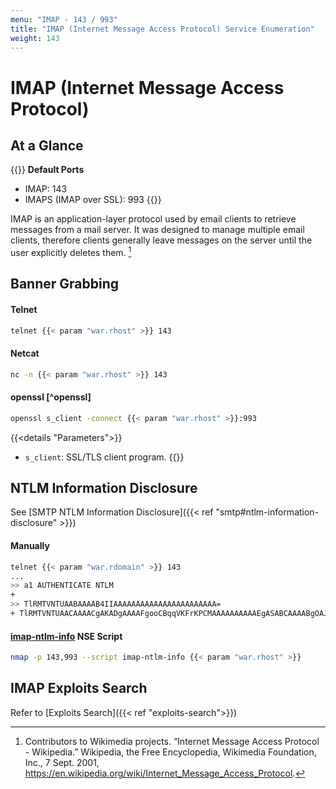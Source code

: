 ```yaml
---
menu: "IMAP - 143 / 993"
title: "IMAP (Internet Message Access Protocol) Service Enumeration"
weight: 143
---
```

# IMAP (Internet Message Access Protocol)

## At a Glance

{{<highlight>}}
**Default Ports**
- IMAP: 143
- IMAPS (IMAP over SSL): 993
{{</highlight>}}

IMAP is an application-layer protocol
used by email clients
to retrieve messages from a mail server.
It was designed to
manage multiple email clients,
therefore clients generally
leave messages on the server
until the user explicitly deletes them.
[^imap-wiki]

## Banner Grabbing

#### Telnet
```sh
telnet {{< param "war.rhost" >}} 143
```

#### Netcat
```sh
nc -n {{< param "war.rhost" >}} 143
```

#### openssl [^openssl]
```sh
openssl s_client -connect {{< param "war.rhost" >}}:993
```
{{<details "Parameters">}}
- `s_client`:  SSL/TLS client program.
{{</details>}}

## NTLM Information Disclosure

See [SMTP NTLM Information Disclosure]({{< ref "smtp#ntlm-information-disclosure" >}})

#### Manually

```sh
telnet {{< param "war.rdomain" >}} 143
...
>> a1 AUTHENTICATE NTLM
+
>> TlRMTVNTUAABAAAAB4IIAAAAAAAAAAAAAAAAAAAAAAA=
+ TlRMTVNTUAACAAAACgAKADgAAAAFgooCBqqVKFrKPCMAAAAAAAAAAEgASABCAAAABgOAJQAAAA9JAEkAUwAwADEAAgAKAEkASQBTADAAMQABAAoASQBJAFMAMAAxAAQACgBJAEkAUwAwADEAAwAKAEkASQBTADAAMQAHAAgAHwMI0VPy1QEAAAAA
```

#### [imap-ntlm-info](https://nmap.org/nsedoc/scripts/imap-ntlm-info.html) NSE Script

```sh
nmap -p 143,993 --script imap-ntlm-info {{< param "war.rhost" >}}
```

## IMAP Exploits Search

Refer to [Exploits Search]({{< ref "exploits-search">}})

[^imap-wiki]: Contributors to Wikimedia projects. “Internet Message Access Protocol - Wikipedia.” Wikipedia, the Free Encyclopedia, Wikimedia Foundation, Inc., 7 Sept. 2001, https://en.wikipedia.org/wiki/Internet_Message_Access_Protocol.
